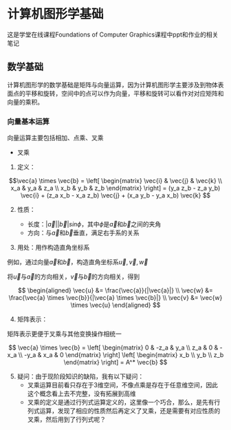 # 计算机图形学基础
这是学堂在线课程Foundations of Computer Graphics课程中ppt和作业的相关笔记

## 数学基础
计算机图形学的数学基础是矩阵与向量运算，因为计算机图形学主要涉及到物体表面点的平移和旋转，空间中的点可以作为向量，平移和旋转可以看作对对应矩阵和向量的乘积。

### 向量基本运算
向量运算主要包括相加、点乘、叉乘

- 叉乘

1. 定义：

$$\vec{a} \times \vec{b} = 
\left[
\begin{matrix}
   \vec{i} & \vec{j} & \vec{k} \\
   x_a & y_a & z_a \\
   x_b & y_b & z_b
\end{matrix}
\right] = (y_a z_b - z_a y_b) \vec{i} + (z_a x_b - x_a z_b) \vec{j} + (x_a y_b - y_a x_b) \vec{k}
$$

2. 性质：
    - 长度：$|\vec{a}||\vec{b}|sin\phi$，其中$\phi$是$\vec{a}$和$\vec{b}$之间的夹角
    - 方向：与$\vec{a}$和$\vec{b}$垂直，满足右手系的关系

3. 用处：用作构造直角坐标系

例如，通过向量$\vec{a}$和$\vec{b}$，构造直角坐标系$\vec{u},\vec{v},\vec{w}$

将$\vec{u}$与$\vec{a}$的方向相关，$\vec{v}$与$\vec{b}$的方向相关，得到

$$
\begin{aligned}
\vec{u} &= \frac{\vec{a}}{|\vec{a}|} \\
\vec{w} &= \frac{\vec{a} \times \vec{b}}{|\vec{a} \times \vec{b}|} \\
\vec{v} &= \vec{w} \times \vec{u}
\end{aligned}
$$

4. 矩阵表示：

矩阵表示更便于叉乘与其他变换操作相统一

$$
\vec{a} \times \vec{b} = 
\left[
\begin{matrix}
    0 & -z_a & y_a \\
    z_a & 0 & -x_a \\
    -y_a & x_a & 0
\end{matrix}
\right]
\left[ 
\begin{matrix}
x_b \\ y_b \\ z_b
\end{matrix} 
\right] = A^* \vec{b}
$$

5. 疑问：由于现阶段知识的缺陷，我有以下疑问：
    - 叉乘运算目前看只存在于3维空间，不像点乘是存在于任意维空间，因此这个概念看上去不完整，没有拓展到高维
    - 叉乘的定义是通过行列式运算定义的，这里像一个巧合，那么，是先有行列式运算，发现了相应的性质然后再定义了叉乘，还是需要有对应性质的叉乘，然后用到了行列式呢？
